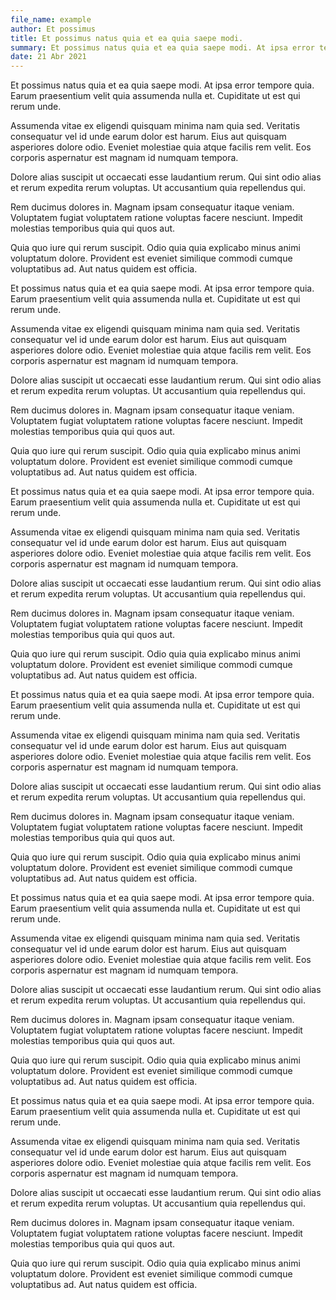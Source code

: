 ```yaml
---
file_name: example
author: Et possimus
title: Et possimus natus quia et ea quia saepe modi.
summary: Et possimus natus quia et ea quia saepe modi. At ipsa error tempore quia. Earum praesentium velit quia assumenda nulla et. Cupiditate ut est qui rerum unde.
date: 21 Abr 2021
---
```


Et possimus natus quia et ea quia saepe modi. At ipsa error tempore quia. Earum praesentium velit quia assumenda nulla et. Cupiditate ut est qui rerum unde.

Assumenda vitae ex eligendi quisquam minima nam quia sed. Veritatis consequatur vel id unde earum dolor est harum. Eius aut quisquam asperiores dolore odio. Eveniet molestiae quia atque facilis rem velit. Eos corporis aspernatur est magnam id numquam tempora.

Dolore alias suscipit ut occaecati esse laudantium rerum. Qui sint odio alias et rerum expedita rerum voluptas. Ut accusantium quia repellendus qui.

Rem ducimus dolores in. Magnam ipsam consequatur itaque veniam. Voluptatem fugiat voluptatem ratione voluptas facere nesciunt. Impedit molestias temporibus quia qui quos aut.

Quia quo iure qui rerum suscipit. Odio quia quia explicabo minus animi voluptatum dolore. Provident est eveniet similique commodi cumque voluptatibus ad. Aut natus quidem est officia.

Et possimus natus quia et ea quia saepe modi. At ipsa error tempore quia. Earum praesentium velit quia assumenda nulla et. Cupiditate ut est qui rerum unde.

Assumenda vitae ex eligendi quisquam minima nam quia sed. Veritatis consequatur vel id unde earum dolor est harum. Eius aut quisquam asperiores dolore odio. Eveniet molestiae quia atque facilis rem velit. Eos corporis aspernatur est magnam id numquam tempora.

Dolore alias suscipit ut occaecati esse laudantium rerum. Qui sint odio alias et rerum expedita rerum voluptas. Ut accusantium quia repellendus qui.

Rem ducimus dolores in. Magnam ipsam consequatur itaque veniam. Voluptatem fugiat voluptatem ratione voluptas facere nesciunt. Impedit molestias temporibus quia qui quos aut.

Quia quo iure qui rerum suscipit. Odio quia quia explicabo minus animi voluptatum dolore. Provident est eveniet similique commodi cumque voluptatibus ad. Aut natus quidem est officia.

Et possimus natus quia et ea quia saepe modi. At ipsa error tempore quia. Earum praesentium velit quia assumenda nulla et. Cupiditate ut est qui rerum unde.

Assumenda vitae ex eligendi quisquam minima nam quia sed. Veritatis consequatur vel id unde earum dolor est harum. Eius aut quisquam asperiores dolore odio. Eveniet molestiae quia atque facilis rem velit. Eos corporis aspernatur est magnam id numquam tempora.

Dolore alias suscipit ut occaecati esse laudantium rerum. Qui sint odio alias et rerum expedita rerum voluptas. Ut accusantium quia repellendus qui.

Rem ducimus dolores in. Magnam ipsam consequatur itaque veniam. Voluptatem fugiat voluptatem ratione voluptas facere nesciunt. Impedit molestias temporibus quia qui quos aut.

Quia quo iure qui rerum suscipit. Odio quia quia explicabo minus animi voluptatum dolore. Provident est eveniet similique commodi cumque voluptatibus ad. Aut natus quidem est officia.

Et possimus natus quia et ea quia saepe modi. At ipsa error tempore quia. Earum praesentium velit quia assumenda nulla et. Cupiditate ut est qui rerum unde.

Assumenda vitae ex eligendi quisquam minima nam quia sed. Veritatis consequatur vel id unde earum dolor est harum. Eius aut quisquam asperiores dolore odio. Eveniet molestiae quia atque facilis rem velit. Eos corporis aspernatur est magnam id numquam tempora.

Dolore alias suscipit ut occaecati esse laudantium rerum. Qui sint odio alias et rerum expedita rerum voluptas. Ut accusantium quia repellendus qui.

Rem ducimus dolores in. Magnam ipsam consequatur itaque veniam. Voluptatem fugiat voluptatem ratione voluptas facere nesciunt. Impedit molestias temporibus quia qui quos aut.

Quia quo iure qui rerum suscipit. Odio quia quia explicabo minus animi voluptatum dolore. Provident est eveniet similique commodi cumque voluptatibus ad. Aut natus quidem est officia.

Et possimus natus quia et ea quia saepe modi. At ipsa error tempore quia. Earum praesentium velit quia assumenda nulla et. Cupiditate ut est qui rerum unde.

Assumenda vitae ex eligendi quisquam minima nam quia sed. Veritatis consequatur vel id unde earum dolor est harum. Eius aut quisquam asperiores dolore odio. Eveniet molestiae quia atque facilis rem velit. Eos corporis aspernatur est magnam id numquam tempora.

Dolore alias suscipit ut occaecati esse laudantium rerum. Qui sint odio alias et rerum expedita rerum voluptas. Ut accusantium quia repellendus qui.

Rem ducimus dolores in. Magnam ipsam consequatur itaque veniam. Voluptatem fugiat voluptatem ratione voluptas facere nesciunt. Impedit molestias temporibus quia qui quos aut.

Quia quo iure qui rerum suscipit. Odio quia quia explicabo minus animi voluptatum dolore. Provident est eveniet similique commodi cumque voluptatibus ad. Aut natus quidem est officia.

Et possimus natus quia et ea quia saepe modi. At ipsa error tempore quia. Earum praesentium velit quia assumenda nulla et. Cupiditate ut est qui rerum unde.

Assumenda vitae ex eligendi quisquam minima nam quia sed. Veritatis consequatur vel id unde earum dolor est harum. Eius aut quisquam asperiores dolore odio. Eveniet molestiae quia atque facilis rem velit. Eos corporis aspernatur est magnam id numquam tempora.

Dolore alias suscipit ut occaecati esse laudantium rerum. Qui sint odio alias et rerum expedita rerum voluptas. Ut accusantium quia repellendus qui.

Rem ducimus dolores in. Magnam ipsam consequatur itaque veniam. Voluptatem fugiat voluptatem ratione voluptas facere nesciunt. Impedit molestias temporibus quia qui quos aut.

Quia quo iure qui rerum suscipit. Odio quia quia explicabo minus animi voluptatum dolore. Provident est eveniet similique commodi cumque voluptatibus ad. Aut natus quidem est officia.

